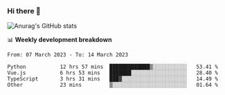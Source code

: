 ### Hi there 👋
![Anurag's GitHub stats](https://github-readme-stats.vercel.app/api?username=jami1024&show_icons=true&theme=radical)

📊 **Weekly development breakdown**
<!--START_SECTION:waka-->

```text
From: 07 March 2023 - To: 14 March 2023

Python           12 hrs 57 mins  █████████████▒░░░░░░░░░░░   53.41 %
Vue.js           6 hrs 53 mins   ███████░░░░░░░░░░░░░░░░░░   28.40 %
TypeScript       3 hrs 31 mins   ███▓░░░░░░░░░░░░░░░░░░░░░   14.49 %
Other            23 mins         ▒░░░░░░░░░░░░░░░░░░░░░░░░   01.64 %
```

<!--END_SECTION:waka-->
<!--
**jami1024/jami1024** is a ✨ _special_ ✨ repository because its `README.md` (this file) appears on your GitHub profile.

Here are some ideas to get you started:

- 🔭 I’m currently working on ...
- 🌱 I’m currently learning ...
- 👯 I’m looking to collaborate on ...
- 🤔 I’m looking for help with ...
- 💬 Ask me about ...
- 📫 How to reach me: ...
- 😄 Pronouns: ...
- ⚡ Fun fact: ...
-->
